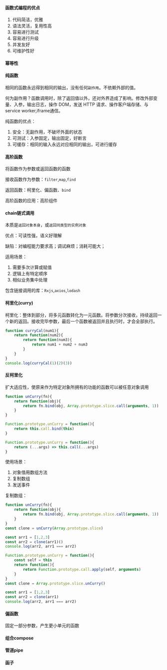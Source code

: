 
#### 函数式编程的优点

1. 代码简洁，优雅
2. 语法灵活，复用性高
3. 容易进行测试
4. 容易进行升级
5. 并发友好
6. 可维护性好

#### 幂等性

#### 纯函数

相同的函数永远得到相同的输出，没有任何`副作用`。不依赖外部的值。

何为副作用？函数调用时，除了返回值以外，还对外界造成了影响。修改外部变量、入参，输出日志，操作 DOM，发送 HTTP 请求、操作客户端存储、与service worker,iframe通信。

纯函数的优点：

1. 安全：无副作用，不破坏外面的状态
2. 可测试：入参固定，输出固定，好断言
3. 可缓存：相同的输入永远对应相同的输出，可进行缓存

#### 高阶函数

将函数作为参数或返回函数的函数

接收函数作为参数：`filter`,`map`,`find`

返回函数：柯里化、偏函数、`bind`

高阶函数的应用：高阶组件

#### chain链式调用

本质是`返回对象本身`，或`返回同类型的实例对象`

优点：可读性强，语义好理解

缺陷：对编程能力要求高；调试麻烦；消耗可能大；

适用场景：

1. 需要多次计算或赋值
2. 逻辑上有特定顺序
3. 相似业务集中处理

包含链接调用的库：`Rxjs`,`axios`,`lodash`

#### 柯里化(curry)

柯里化：整体到部分，将多元函数转化为一元函数。将参数分次接收，持续返回一个新的返回。接收完毕参数，最后一个函数被返回并且执行时，才会全部执行。

```javascript
function curryCal(num1){
    return function(num2){
        return function(num3){
            return num1 + num2 + num3
        }
    }
}
console.log(curryCal(1)(2)(3))
```

#### 反柯里化
扩大适应性，使原来作为特定对象所拥有的功能的函数可以被任意对象调用

```javascript
function unCurry(fn){
    return function(obj){
        return fn.bind(obj, Array.prototype.slice.call(arguments, 1))
    }
}
```

```javascript
Function.prototype.unCurry = function(){
    return this.call.bind(this)
}
```

```javascript
Function.prototype.unCurry = function(){
    return (...args) => this.call(...args)
}
```
使用场景：

1. 对象借用数组方法
2. 复制数组
3. 发送事件 

复制数组：

```javascript
function unCurry(fn){
    return function(obj){
        return fn.bind(obj, Array.prototype.slice.call(arguments, 1))
    }
}
const clone = unCurry(Array.prototype.slice)

const arr1 = [1,2,3]
const arr2 = clone(arr1)()
console.log(arr2, arr1 === arr2)
```

```javascript
Function.prototype.unCurry = function(){
    const self = this
    return function(){
        return Function.prototype.call.apply(self, arguments)
    }
}
const clone = Array.prototype.slice.unCurry()

const arr1 = [1,2,3]
const arr2 = clone(arr1)
console.log(arr2, arr1 === arr2)
```

#### 偏函数

固定一部分参数，产生更小单元的函数

#### 组合compose

#### 管道pipe

#### 函子

